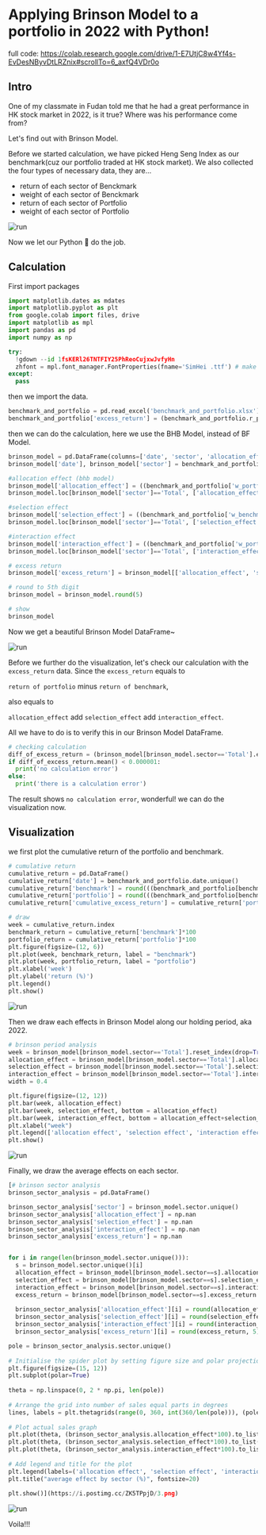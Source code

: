 # Applying Brinson Model to a portfolio in 2022 with Python!

full code: https://colab.research.google.com/drive/1-E7UtjC8w4Yf4s-EvDesNByvDtLRZnix#scrollTo=6_axfQ4VDr0o

## Intro
One of my classmate in Fudan told me that he had a great performance in HK stock market in 2022, is it true? Where was his performance come from?

Let's find out with Brinson Model.

Before we started calculation, we have picked Heng Seng Index as our benchmark(cuz our portfolio traded at HK stock market).
We also collected the four types of necessary data, they are...

- return of each sector of Benckmark
- weight of each sector of Benckmark
- return of each sector of Portfolio
- weight of each sector of Portfolio

![run](https://i.postimg.cc/44Pm6Jvw/2023-01-09-1-40-18.png)

Now we let our Python 🐍 do the job.

## Calculation

First import packages

```python
import matplotlib.dates as mdates
import matplotlib.pyplot as plt
from google.colab import files, drive
import matplotlib as mpl
import pandas as pd
import numpy as np

try:
  !gdown --id 1fsKERl26TNTFIY25PhReoCujxwJvfyHn
  zhfont = mpl.font_manager.FontProperties(fname='SimHei .ttf') # make mpl show chinese
except:
  pass
```

then we import the data.

```python
benchmark_and_portfolio = pd.read_excel('benchmark_and_portfolio.xlsx')
benchmark_and_portfolio['excess_return'] = (benchmark_and_portfolio.r_portfolio - benchmark_and_portfolio.r_benchmark).round(5)
```

then we can do the calculation, here we use the BHB Model, instead of BF Model.

```python
brinson_model = pd.DataFrame(columns=['date', 'sector', 'allocation_effect', 'selection_effect', 'interaction_effect', 'excess_return'])
brinson_model['date'], brinson_model['sector'] = benchmark_and_portfolio['date'], benchmark_and_portfolio['sector']

#allocation effect (bhb model)
brinson_model['allocation_effect'] = ((benchmark_and_portfolio['w_portfolio']-benchmark_and_portfolio['w_benchmark'])*(benchmark_and_portfolio['r_benchmark']))
brinson_model.loc[brinson_model['sector']=='Total', ['allocation_effect']] = brinson_model[brinson_model['sector']!='Total'].groupby('date').sum(['allocation_effect']).reset_index()['allocation_effect'].to_list()

#selection effect
brinson_model['selection_effect'] = ((benchmark_and_portfolio['w_benchmark'])*(benchmark_and_portfolio['r_portfolio']-benchmark_and_portfolio['r_benchmark']))
brinson_model.loc[brinson_model['sector']=='Total', ['selection_effect']] = brinson_model[brinson_model['sector']!='Total'].groupby('date').sum(['selection_effect']).reset_index()['selection_effect'].to_list()

#interaction effect
brinson_model['interaction_effect'] = ((benchmark_and_portfolio['w_portfolio']-benchmark_and_portfolio['w_benchmark'])*(benchmark_and_portfolio['r_portfolio']-benchmark_and_portfolio['r_benchmark']))
brinson_model.loc[brinson_model['sector']=='Total', ['interaction_effect']] = brinson_model[brinson_model['sector']!='Total'].groupby('date').sum(['interaction_effect']).reset_index()['interaction_effect'].to_list()

# excess return
brinson_model['excess_return'] = brinson_model[['allocation_effect', 'selection_effect', 'interaction_effect']].sum(axis=1)

# round to 5th digit
brinson_model = brinson_model.round(5)

# show
brinson_model
```

Now we get a beautiful Brinson Model DataFrame~

![run](https://i.postimg.cc/Hn3LttfB/2023-01-09-1-55-30.png)

Before we further do the visualization, let's check our calculation with the `excess_return` data. Since the `excess_return` equals to 

`return of portfolio` minus `return of benchmark`,

also equals to 

`allocation_effect` add `selection_effect` add `interaction_effect`.

All we have to do is to verify this in our Brinson Model DataFrame.

```python
# checking calculation
diff_of_excess_return = (brinson_model[brinson_model.sector=='Total'].excess_return - benchmark_and_portfolio[benchmark_and_portfolio.sector=='Total'].excess_return)
if diff_of_excess_return.mean() < 0.000001:
  print('no calculation error')
else:
  print('there is a calculation error')
```

The result shows `no calculation error`, wonderful! we can do the visualization now.

## Visualization

we first plot the cumulative return of the portfolio and benchmark.

```python
# cumulative return
cumulative_return = pd.DataFrame()
cumulative_return['date'] = benchmark_and_portfolio.date.unique()
cumulative_return['benchmark'] = round(((benchmark_and_portfolio[benchmark_and_portfolio.sector=='Total'].r_benchmark.reset_index(drop=True)+1).cumprod()-1),5).to_list()
cumulative_return['portfolio'] = round(((benchmark_and_portfolio[benchmark_and_portfolio.sector=='Total'].r_portfolio.reset_index(drop=True)+1).cumprod()-1),5).to_list()
cumulative_return['cumulative_excess_return'] = cumulative_return['portfolio'] - cumulative_return['benchmark']

# draw
week = cumulative_return.index
benchmark_return = cumulative_return['benchmark']*100
portfolio_return = cumulative_return['portfolio']*100
plt.figure(figsize=(12, 6))
plt.plot(week, benchmark_return, label = "benchmark")
plt.plot(week, portfolio_return, label = "portfolio")
plt.xlabel('week')
plt.ylabel('return (%)')
plt.legend()
plt.show()
```
![run](https://i.postimg.cc/VkPCL7zb/image.png)

Then we draw each effects in Brinson Model along our holding period, aka 2022.

```python
# brinson period analysis
week = brinson_model[brinson_model.sector=='Total'].reset_index(drop=True).index
allocation_effect = brinson_model[brinson_model.sector=='Total'].allocation_effect
selection_effect = brinson_model[brinson_model.sector=='Total'].selection_effect
interaction_effect = brinson_model[brinson_model.sector=='Total'].interaction_effect
width = 0.4

plt.figure(figsize=(12, 12))
plt.bar(week, allocation_effect)
plt.bar(week, selection_effect, bottom = allocation_effect)
plt.bar(week, interaction_effect, bottom = allocation_effect+selection_effect)
plt.xlabel("week")
plt.legend(['allocation effect', 'selection effect', 'interaction effect'])
plt.show()
```

![run](https://i.postimg.cc/5tTHTpK0/2.png)

Finally, we draw the average effects on each sector.

```python
[# brinson sector analysis
brinson_sector_analysis = pd.DataFrame()

brinson_sector_analysis['sector'] = brinson_model.sector.unique()
brinson_sector_analysis['allocation_effect'] = np.nan
brinson_sector_analysis['selection_effect'] = np.nan
brinson_sector_analysis['interaction_effect'] = np.nan
brinson_sector_analysis['excess_return'] = np.nan


for i in range(len(brinson_model.sector.unique())):
  s = brinson_model.sector.unique()[i]
  allocation_effect = brinson_model[brinson_model.sector==s].allocation_effect.mean()
  selection_effect = brinson_model[brinson_model.sector==s].selection_effect.mean()
  interaction_effect = brinson_model[brinson_model.sector==s].interaction_effect.mean()
  excess_return = brinson_model[brinson_model.sector==s].excess_return.mean()
  
  brinson_sector_analysis['allocation_effect'][i] = round(allocation_effect,5)
  brinson_sector_analysis['selection_effect'][i] = round(selection_effect,5)
  brinson_sector_analysis['interaction_effect'][i] = round(interaction_effect, 5)
  brinson_sector_analysis['excess_return'][i] = round(excess_return, 5)

pole = brinson_sector_analysis.sector.unique()
 
# Initialise the spider plot by setting figure size and polar projection
plt.figure(figsize=(15, 12))
plt.subplot(polar=True)
 
theta = np.linspace(0, 2 * np.pi, len(pole))
 
# Arrange the grid into number of sales equal parts in degrees
lines, labels = plt.thetagrids(range(0, 360, int(360/len(pole))), (pole), fontproperties=zhfont, fontsize=15)
 
# Plot actual sales graph
plt.plot(theta, (brinson_sector_analysis.allocation_effect*100).to_list())
plt.plot(theta, (brinson_sector_analysis.selection_effect*100).to_list())
plt.plot(theta, (brinson_sector_analysis.interaction_effect*100).to_list())
 
# Add legend and title for the plot
plt.legend(labels=('allocation effect', 'selection effect', 'interaction effect'), loc=0, fontsize=8)
plt.title("average effect by sector (%)", fontsize=20)
 
plt.show()](https://i.postimg.cc/ZK5TPpjD/3.png)
```

![run](https://i.postimg.cc/ZK5TPpjD/3.png)

Voila!!!



